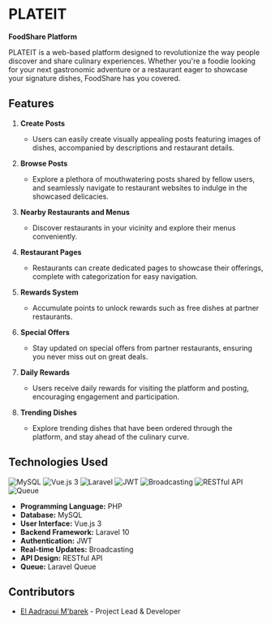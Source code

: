 # PLATEIT 
**FoodShare Platform**

PLATEIT is a web-based platform designed to revolutionize the way people discover and share culinary experiences. Whether you're a foodie looking for your next gastronomic adventure or a restaurant eager to showcase your signature dishes, FoodShare has you covered.

## Features

1. **Create Posts**
   - Users can easily create visually appealing posts featuring images of dishes, accompanied by descriptions and restaurant details.

2. **Browse Posts**
   - Explore a plethora of mouthwatering posts shared by fellow users, and seamlessly navigate to restaurant websites to indulge in the showcased delicacies.

3. **Nearby Restaurants and Menus**
   - Discover restaurants in your vicinity and explore their menus conveniently.

4. **Restaurant Pages**
   - Restaurants can create dedicated pages to showcase their offerings, complete with categorization for easy navigation.

5. **Rewards System**
   - Accumulate points to unlock rewards such as free dishes at partner restaurants.

6. **Special Offers**
   - Stay updated on special offers from partner restaurants, ensuring you never miss out on great deals.

7. **Daily Rewards**
   - Users receive daily rewards for visiting the platform and posting, encouraging engagement and participation.

8. **Trending Dishes**
   - Explore trending dishes that have been ordered through the platform, and stay ahead of the culinary curve.

## Technologies Used
![MySQL](https://img.shields.io/badge/-MySQL-blue?logo=mysql&logoColor=white) 
![Vue.js 3](https://img.shields.io/badge/-Vue.js%203-4FC08D?logo=vue.js&logoColor=white)
![Laravel](https://img.shields.io/badge/-Laravel%2010-FF2D20?logo=laravel&logoColor=white)
![JWT](https://img.shields.io/badge/-JWT-000000?logo=json-web-tokens)
![Broadcasting](https://img.shields.io/badge/-Broadcasting-FF6600?logo=laravel&logoColor=white)
![RESTful API](https://img.shields.io/badge/-RESTful%20API-009688?logo=rest&logoColor=white)
![Queue](https://img.shields.io/badge/-Queue-FF2D20?logo=laravel&logoColor=white)

- **Programming Language:** PHP
- **Database:** MySQL                  
- **User Interface:** Vue.js 3         
- **Backend Framework:** Laravel 10    
- **Authentication:** JWT             
- **Real-time Updates:** Broadcasting  
- **API Design:** RESTful API        
- **Queue:** Laravel Queue
     
## Contributors

- [El Aadraoui M'barek](https://github.com/MBAREK0) - Project Lead & Developer



